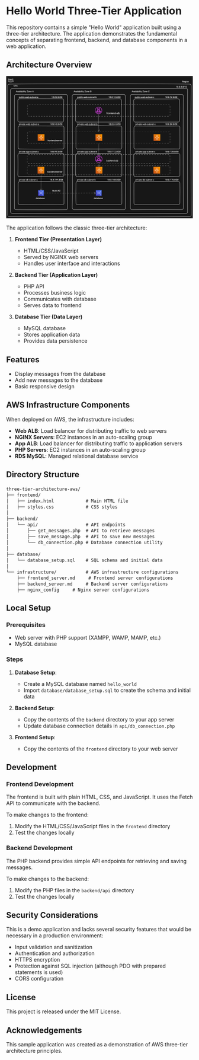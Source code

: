 # Hello World Three-Tier Application

This repository contains a simple "Hello World" application built using a three-tier architecture. The application demonstrates the fundamental concepts of separating frontend, backend, and database components in a web application.

## Architecture Overview

![alt text](aws-three-tier-architecture.png)

The application follows the classic three-tier architecture:

1. **Frontend Tier (Presentation Layer)**
   - HTML/CSS/JavaScript
   - Served by NGINX web servers
   - Handles user interface and interactions

2. **Backend Tier (Application Layer)**
   - PHP API
   - Processes business logic
   - Communicates with database
   - Serves data to frontend

3. **Database Tier (Data Layer)**
   - MySQL database
   - Stores application data
   - Provides data persistence

## Features

- Display messages from the database
- Add new messages to the database
- Basic responsive design

## AWS Infrastructure Components

When deployed on AWS, the infrastructure includes:

- **Web ALB**: Load balancer for distributing traffic to web servers
- **NGINX Servers**: EC2 instances in an auto-scaling group
- **App ALB**: Load balancer for distributing traffic to application servers
- **PHP Servers**: EC2 instances in an auto-scaling group
- **RDS MySQL**: Managed relational database service

## Directory Structure

```
three-tier-architecture-aws/
├── frontend/
│   ├── index.html            # Main HTML file
│   ├── styles.css            # CSS styles
│
├── backend/
│   └── api/                  # API endpoints
│       ├── get_messages.php  # API to retrieve messages
│       ├── save_message.php  # API to save new messages
│       └── db_connection.php # Database connection utility
│
├── database/
│   └── database_setup.sql    # SQL schema and initial data
│
└── infrastructure/           # AWS infrastructure configurations
    ├── frontend_server.md     # Frontend server configurations
    ├── backend_server.md     # Backend server configurations
    ├── nginx_config     # Nginx server configurations
```

## Local Setup

### Prerequisites

- Web server with PHP support (XAMPP, WAMP, MAMP, etc.)
- MySQL database

### Steps

1. **Database Setup**:
   - Create a MySQL database named `hello_world`
   - Import `database/database_setup.sql` to create the schema and initial data

2. **Backend Setup**:
   - Copy the contents of the `backend` directory to your app server
   - Update database connection details in `api/db_connection.php`

3. **Frontend Setup**:
   - Copy the contents of the `frontend` directory to your web server

## Development

### Frontend Development

The frontend is built with plain HTML, CSS, and JavaScript. It uses the Fetch API to communicate with the backend.

To make changes to the frontend:
1. Modify the HTML/CSS/JavaScript files in the `frontend` directory
2. Test the changes locally

### Backend Development

The PHP backend provides simple API endpoints for retrieving and saving messages.

To make changes to the backend:
1. Modify the PHP files in the `backend/api` directory
2. Test the changes locally

## Security Considerations

This is a demo application and lacks several security features that would be necessary in a production environment:

- Input validation and sanitization
- Authentication and authorization
- HTTPS encryption
- Protection against SQL injection (although PDO with prepared statements is used)
- CORS configuration

## License

This project is released under the MIT License.

## Acknowledgements

This sample application was created as a demonstration of AWS three-tier architecture principles.
